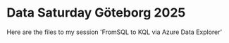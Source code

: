 # Data Saturday Göteborg 2025

Here are the files to my session 'FromSQL to KQL via Azure Data Explorer'
